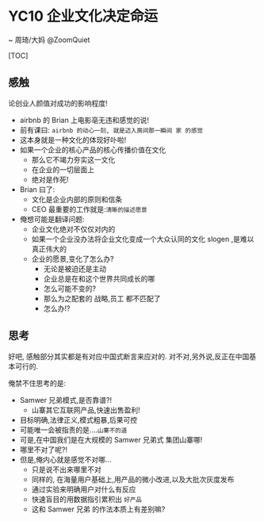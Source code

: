 # YC10 企业文化决定命运
~ 周琦/大妈 @ZoomQuiet

[TOC]

## 感触

论创业人颜值对成功的影响程度!

- airbnb 的 Brian 上电影亳无违和感觉的说!
- 前有课曰: `airbnb 的动心一刻, 就是迈入房间那一瞬间 家 的感觉`
- 这本身就是一种文化的体现好卟啦!
- 如果一个企业的核心产品的核心传播价值在文化
    + 那么它不竭力夯实这一文化
    + 在企业的一切层面上
    + 绝对是作死!
- Brian 曰了:
    + 文化是企业内部的原则和信条
    + CEO 最重要的工作就是:`清晰的描述愿景`
- 俺想可能是翻译问题:
    + 企业文化绝对不仅仅对内的
    + 如果一个企业没办法将企业文化变成一个大众认同的文化 slogen ,是难以真正伟大的
    + 企业的愿景,变化了怎么办?
        * 无论是被迫还是主动
        * 企业总是在和这个世界共同成长的哪
        * 怎么可能不变的?
        * 那么为之配套的 战略,员工 都不匹配了
        * 怎么办!?

## 思考
好吧, 感触部分其实都是有对应中国式断言来应对的.
对不对,另外说,反正在中国基本可行的.

俺禁不住思考的是:

- Samwer 兄弟模式,是否靠谱?!
    - 山寨其它互联网产品,快速出售盈利!
- 目标明确,法律正义,模式粗暴,后果可控
- 可能唯一会被指责的是....`山寨不的道`
- 可是,在中国我们是在大规模的 Samwer 兄弟式 集团山寨哪!
- 哪里不对了呢?!
- 但是,俺内心就是感觉不对哪...
    + 只是说不出来哪里不对
    + 同样的, 在海量用户基础上,用产品的微小改进,以及大批次灰度发布
    + 通过实验来明确用户对什么有反应
    + 快速盲目的用数据指引累积出 `好产品` 
    + 这和 Samwer 兄弟 的作法本质上有差别嘛?
